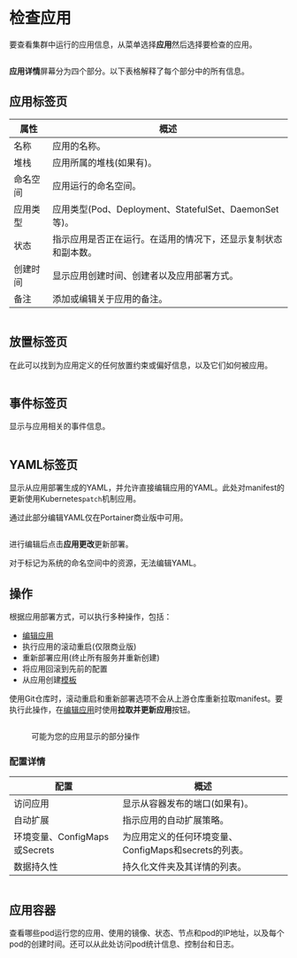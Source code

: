 # 检查应用

要查看集群中运行的应用信息，从菜单选择**应用**然后选择要检查的应用。

<figure><img src="../..//assets/2.20-kubernetes-applications-inspect.gif" alt=""><figcaption></figcaption></figure>

**应用详情**屏幕分为四个部分。以下表格解释了每个部分中的所有信息。

## 应用标签页

| 属性        | 概述                                                                                                                             |
| ---------------- | ------------------------------------------------------------------------------------------------------------------------------------ |
| 名称             | 应用的名称。                                                                                                         |
| 堆栈            | 应用所属的堆栈(如果有)。                                                                                  |
| 命名空间        | 应用运行的命名空间。                                                                                    |
| 应用类型 | 应用类型(Pod、Deployment、StatefulSet、DaemonSet等)。                                                              |
| 状态           | 指示应用是否正在运行。在适用的情况下，还显示复制状态和副本数。 |
| 创建时间         | 显示应用创建时间、创建者以及应用部署方式。                                     |
| 备注             | 添加或编辑关于应用的备注。                                                                           |

<figure><img src="../..//assets/2.20-kubernetes-applications-inspect-application.png" alt=""><figcaption></figcaption></figure>

## 放置标签页

在此可以找到为应用定义的任何放置约束或偏好信息，以及它们如何被应用。

<figure><img src="../..//assets/2.20-kubernetes-applications-inspect-placement.png" alt=""><figcaption></figcaption></figure>

## 事件标签页

显示与应用相关的事件信息。

<figure><img src="../..//assets/2.20-kubernetes-applications-inspect-events.png" alt=""><figcaption></figcaption></figure>

## YAML标签页

显示从应用部署生成的YAML，并允许直接编辑应用的YAML。此处对manifest的更新使用Kubernetes`patch`机制应用。

通过此部分编辑YAML仅在Portainer商业版中可用。

<figure><img src="../..//assets/2.20-kubernetes-applications-inspect-yaml.png" alt=""><figcaption></figcaption></figure>

进行编辑后点击**应用更改**更新部署。

对于标记为系统的命名空间中的资源，无法编辑YAML。

## 操作

根据应用部署方式，可以执行多种操作，包括：

* [编辑应用](edit.md)
* 执行应用的滚动重启(仅限商业版)
* 重新部署应用(终止所有服务并重新创建)
* 将应用回滚到先前的配置
* 从应用创建[模板](../templates/)

使用Git仓库时，滚动重启和重新部署选项不会从上游仓库重新拉取manifest。要执行此操作，在[编辑应用](edit.md#method-1-redeploy-from-git)时使用**拉取并更新应用**按钮。

<figure><img src="../..//assets/2.17-k8s-applications-inspect-actions.png" alt=""><figcaption><p>可能为您的应用显示的部分操作</p></figcaption></figure>

### 配置详情

| 配置                                | 概述                                                                                                |
| -------------------------------------------- | ------------------------------------------------------------------------------------------------------- |
| 访问应用                    | 显示从容器发布的端口(如果有)。                                            |
| 自动扩展                                 | 指示应用的自动扩展策略。                                                        |
| 环境变量、ConfigMaps或Secrets | 为应用定义的任何环境变量、ConfigMaps和secrets的列表。 |
| 数据持久性                             | 持久化文件夹及其详情的列表。                                                     |

<figure><img src="../..//assets/2.20-kubernetes-applications-inspect-configdetails.png" alt=""><figcaption></figcaption></figure>

## 应用容器

查看哪些pod运行您的应用、使用的镜像、状态、节点和pod的IP地址，以及每个pod的创建时间。还可以从此处访问pod统计信息、控制台和日志。

<figure><img src="../..//assets/2.20-kubernetes-applications-inspect-appcontainers.png" alt=""><figcaption></figcaption></figure>
